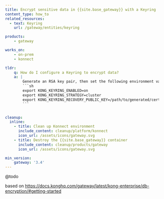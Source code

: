 ```yaml
---
title: Encrypt sensitive data in {{site.base_gateway}} with a Keyring
content_type: how_to
related_resources:
  - text: Keyring
    url: /gateway/entities/keyring

products:
    - gateway

works_on:
    - on-prem
    - konnect

tldr:
    q: How do I configure a Keyring to encrypt data?
    a: |
        Generate an RSA key pair, then set the following environment variables before starting your {{site.base_gateway}} instance:
        ```sh
        export KONG_KEYRING_ENABLED=on
        export KONG_KEYRING_STRATEGY=cluster
        export KONG_KEYRING_RECOVERY_PUBLIC_KEY=/path/to/generated/cert.pem
        ```


cleanup:
  inline:
    - title: Clean up Konnect environment
      include_content: cleanup/platform/konnect
      icon_url: /assets/icons/gateway.svg
    - title: Destroy the {{site.base_gateway}} container
      include_content: cleanup/products/gateway
      icon_url: /assets/icons/gateway.svg

min_version:
    gateway: '3.4'
---
```

@todo

based on https://docs.konghq.com/gateway/latest/kong-enterprise/db-encryption/#getting-started 
